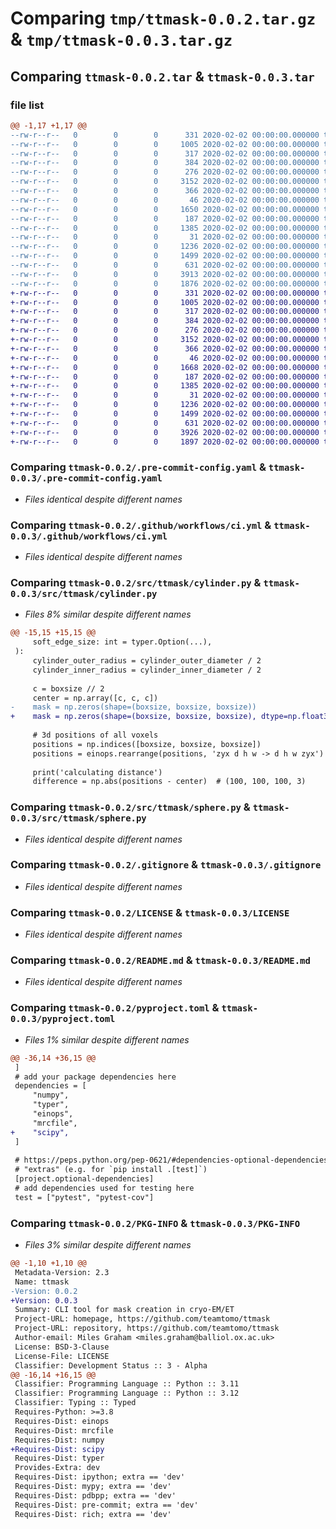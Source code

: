# Comparing `tmp/ttmask-0.0.2.tar.gz` & `tmp/ttmask-0.0.3.tar.gz`

## Comparing `ttmask-0.0.2.tar` & `ttmask-0.0.3.tar`

### file list

```diff
@@ -1,17 +1,17 @@
--rw-r--r--   0        0        0      331 2020-02-02 00:00:00.000000 ttmask-0.0.2/.copier-answers.yml
--rw-r--r--   0        0        0     1005 2020-02-02 00:00:00.000000 ttmask-0.0.2/.pre-commit-config.yaml
--rw-r--r--   0        0        0      317 2020-02-02 00:00:00.000000 ttmask-0.0.2/.github/ISSUE_TEMPLATE.md
--rw-r--r--   0        0        0      384 2020-02-02 00:00:00.000000 ttmask-0.0.2/.github/TEST_FAIL_TEMPLATE.md
--rw-r--r--   0        0        0      276 2020-02-02 00:00:00.000000 ttmask-0.0.2/.github/dependabot.yml
--rw-r--r--   0        0        0     3152 2020-02-02 00:00:00.000000 ttmask-0.0.2/.github/workflows/ci.yml
--rw-r--r--   0        0        0      366 2020-02-02 00:00:00.000000 ttmask-0.0.2/src/ttmask/__init__.py
--rw-r--r--   0        0        0       46 2020-02-02 00:00:00.000000 ttmask-0.0.2/src/ttmask/_cli.py
--rw-r--r--   0        0        0     1650 2020-02-02 00:00:00.000000 ttmask-0.0.2/src/ttmask/cylinder.py
--rw-r--r--   0        0        0      187 2020-02-02 00:00:00.000000 ttmask-0.0.2/src/ttmask/py.typed
--rw-r--r--   0        0        0     1385 2020-02-02 00:00:00.000000 ttmask-0.0.2/src/ttmask/sphere.py
--rw-r--r--   0        0        0       31 2020-02-02 00:00:00.000000 ttmask-0.0.2/tests/test_ttmask.py
--rw-r--r--   0        0        0     1236 2020-02-02 00:00:00.000000 ttmask-0.0.2/.gitignore
--rw-r--r--   0        0        0     1499 2020-02-02 00:00:00.000000 ttmask-0.0.2/LICENSE
--rw-r--r--   0        0        0      631 2020-02-02 00:00:00.000000 ttmask-0.0.2/README.md
--rw-r--r--   0        0        0     3913 2020-02-02 00:00:00.000000 ttmask-0.0.2/pyproject.toml
--rw-r--r--   0        0        0     1876 2020-02-02 00:00:00.000000 ttmask-0.0.2/PKG-INFO
+-rw-r--r--   0        0        0      331 2020-02-02 00:00:00.000000 ttmask-0.0.3/.copier-answers.yml
+-rw-r--r--   0        0        0     1005 2020-02-02 00:00:00.000000 ttmask-0.0.3/.pre-commit-config.yaml
+-rw-r--r--   0        0        0      317 2020-02-02 00:00:00.000000 ttmask-0.0.3/.github/ISSUE_TEMPLATE.md
+-rw-r--r--   0        0        0      384 2020-02-02 00:00:00.000000 ttmask-0.0.3/.github/TEST_FAIL_TEMPLATE.md
+-rw-r--r--   0        0        0      276 2020-02-02 00:00:00.000000 ttmask-0.0.3/.github/dependabot.yml
+-rw-r--r--   0        0        0     3152 2020-02-02 00:00:00.000000 ttmask-0.0.3/.github/workflows/ci.yml
+-rw-r--r--   0        0        0      366 2020-02-02 00:00:00.000000 ttmask-0.0.3/src/ttmask/__init__.py
+-rw-r--r--   0        0        0       46 2020-02-02 00:00:00.000000 ttmask-0.0.3/src/ttmask/_cli.py
+-rw-r--r--   0        0        0     1668 2020-02-02 00:00:00.000000 ttmask-0.0.3/src/ttmask/cylinder.py
+-rw-r--r--   0        0        0      187 2020-02-02 00:00:00.000000 ttmask-0.0.3/src/ttmask/py.typed
+-rw-r--r--   0        0        0     1385 2020-02-02 00:00:00.000000 ttmask-0.0.3/src/ttmask/sphere.py
+-rw-r--r--   0        0        0       31 2020-02-02 00:00:00.000000 ttmask-0.0.3/tests/test_ttmask.py
+-rw-r--r--   0        0        0     1236 2020-02-02 00:00:00.000000 ttmask-0.0.3/.gitignore
+-rw-r--r--   0        0        0     1499 2020-02-02 00:00:00.000000 ttmask-0.0.3/LICENSE
+-rw-r--r--   0        0        0      631 2020-02-02 00:00:00.000000 ttmask-0.0.3/README.md
+-rw-r--r--   0        0        0     3926 2020-02-02 00:00:00.000000 ttmask-0.0.3/pyproject.toml
+-rw-r--r--   0        0        0     1897 2020-02-02 00:00:00.000000 ttmask-0.0.3/PKG-INFO
```

### Comparing `ttmask-0.0.2/.pre-commit-config.yaml` & `ttmask-0.0.3/.pre-commit-config.yaml`

 * *Files identical despite different names*

### Comparing `ttmask-0.0.2/.github/workflows/ci.yml` & `ttmask-0.0.3/.github/workflows/ci.yml`

 * *Files identical despite different names*

### Comparing `ttmask-0.0.2/src/ttmask/cylinder.py` & `ttmask-0.0.3/src/ttmask/cylinder.py`

 * *Files 8% similar despite different names*

```diff
@@ -15,15 +15,15 @@
     soft_edge_size: int = typer.Option(...),
 ):
     cylinder_outer_radius = cylinder_outer_diameter / 2
     cylinder_inner_radius = cylinder_inner_diameter / 2
 
     c = boxsize // 2
     center = np.array([c, c, c])
-    mask = np.zeros(shape=(boxsize, boxsize, boxsize))
+    mask = np.zeros(shape=(boxsize, boxsize, boxsize), dtype=np.float32)
 
     # 3d positions of all voxels
     positions = np.indices([boxsize, boxsize, boxsize])
     positions = einops.rearrange(positions, 'zyx d h w -> d h w zyx')
 
     print('calculating distance')
     difference = np.abs(positions - center)  # (100, 100, 100, 3)
```

### Comparing `ttmask-0.0.2/src/ttmask/sphere.py` & `ttmask-0.0.3/src/ttmask/sphere.py`

 * *Files identical despite different names*

### Comparing `ttmask-0.0.2/.gitignore` & `ttmask-0.0.3/.gitignore`

 * *Files identical despite different names*

### Comparing `ttmask-0.0.2/LICENSE` & `ttmask-0.0.3/LICENSE`

 * *Files identical despite different names*

### Comparing `ttmask-0.0.2/README.md` & `ttmask-0.0.3/README.md`

 * *Files identical despite different names*

### Comparing `ttmask-0.0.2/pyproject.toml` & `ttmask-0.0.3/pyproject.toml`

 * *Files 1% similar despite different names*

```diff
@@ -36,14 +36,15 @@
 ]
 # add your package dependencies here
 dependencies = [
     "numpy",
     "typer",
     "einops",
     "mrcfile",
+    "scipy",
 ]
 
 # https://peps.python.org/pep-0621/#dependencies-optional-dependencies
 # "extras" (e.g. for `pip install .[test]`)
 [project.optional-dependencies]
 # add dependencies used for testing here
 test = ["pytest", "pytest-cov"]
```

### Comparing `ttmask-0.0.2/PKG-INFO` & `ttmask-0.0.3/PKG-INFO`

 * *Files 3% similar despite different names*

```diff
@@ -1,10 +1,10 @@
 Metadata-Version: 2.3
 Name: ttmask
-Version: 0.0.2
+Version: 0.0.3
 Summary: CLI tool for mask creation in cryo-EM/ET
 Project-URL: homepage, https://github.com/teamtomo/ttmask
 Project-URL: repository, https://github.com/teamtomo/ttmask
 Author-email: Miles Graham <miles.graham@balliol.ox.ac.uk>
 License: BSD-3-Clause
 License-File: LICENSE
 Classifier: Development Status :: 3 - Alpha
@@ -16,14 +16,15 @@
 Classifier: Programming Language :: Python :: 3.11
 Classifier: Programming Language :: Python :: 3.12
 Classifier: Typing :: Typed
 Requires-Python: >=3.8
 Requires-Dist: einops
 Requires-Dist: mrcfile
 Requires-Dist: numpy
+Requires-Dist: scipy
 Requires-Dist: typer
 Provides-Extra: dev
 Requires-Dist: ipython; extra == 'dev'
 Requires-Dist: mypy; extra == 'dev'
 Requires-Dist: pdbpp; extra == 'dev'
 Requires-Dist: pre-commit; extra == 'dev'
 Requires-Dist: rich; extra == 'dev'
```

